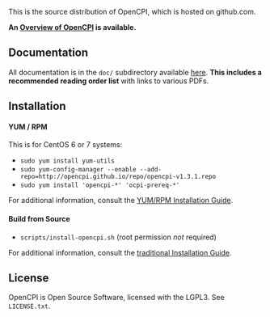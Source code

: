 This is the source distribution of OpenCPI, which is hosted on github.com.

**An [Overview of OpenCPI](http://opencpi.github.io/Overview.pdf) is available.**

Documentation
---
All documentation is in the `doc/` subdirectory available [here](doc/). **This includes a recommended reading order list** with links to various PDFs.

Installation
---
#### YUM / RPM
This is for CentOS 6 or 7 systems:
 - `sudo yum install yum-utils`
 - `sudo yum-config-manager --enable --add-repo=http://opencpi.github.io/repo/opencpi-v1.3.1.repo`
 - `sudo yum install 'opencpi-*' 'ocpi-prereq-*'`

For additional information, consult the [YUM/RPM Installation Guide][rpminstall].

#### Build from Source
 - `scripts/install-opencpi.sh` (root permission *not* required)

For additional information, consult the [traditional Installation Guide][ossinstall].

License
---
OpenCPI is Open Source Software, licensed with the LGPL3.  See `LICENSE.txt`.

[//]: # (These are reference links used in the body of this note and get stripped out when the markdown processor does its job - http://stackoverflow.com/questions/4823468/store-comments-in-markdown-syntax)

  [rpminstall]: <http://opencpi.github.io/RPM_Installation_Guide.pdf>
  [ossinstall]: <http://opencpi.github.io/OpenCPI_Installation.pdf>
